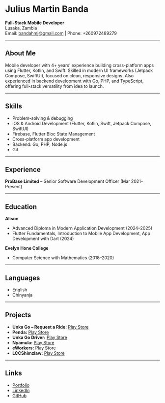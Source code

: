 # Julius Martin Banda

**Full-Stack Mobile Developer**  
Lusaka, Zambia  
Email: bandahmj@gmail.com | Phone: +260972489279

---

## About Me

Mobile developer with 4+ years’ experience building cross-platform apps using Flutter, Kotlin, and Swift. Skilled in modern UI frameworks (Jetpack Compose, SwiftUI), focused on clean, responsive designs. Also experienced in backend development with Go, PHP, and TypeScript, offering full-stack versatility from idea to launch.

---

## Skills

- Problem-solving & debugging
- iOS & Android Development (Flutter, Kotlin, Swift, Jetpack Compose, SwiftUI)
- Firebase, Flutter Bloc State Management
- Cross-platform app development
- Backend: Go, PHP, Node.js
- Git

---

## Experience

**ProBase Limited** – Senior Software Development Officer (Mar 2021–Present)

---

## Education

**Alison**
- Advanced Diploma in Modern Application Development (2024–2025)
- Flutter Fundamentals, Introduction to Mobile App Development, App Development with Dart (2024)

**Evelyn Hone College**
- Computer Science with Mathematics (2018–2020)

---

## Languages

- English
- Chinyanja

---

## Projects

- **Unka Go – Request a Ride:** [Play Store](https://play.google.com/store/apps/details?id=com.probase.unka)
- **Penda:** [Play Store](https://play.google.com/store/apps/details?id=com.probase.msme)
- **Unka Go Driver:** [Play Store](https://play.google.com/store/apps/details?id=com.probase.unka.driver)
- **Nyamula:** [Play Store](https://play.google.com/store/apps/details?id=com.probase.nyamula)
- **eWorkers:** [Play Store](https://play.google.com/store/apps/details?id=com.probase.workers)
- **LCCShimzlaw:** [Play Store](https://play.google.com/store/apps/details?id=com.probase.billboards)

---

## Links

- [Portfolio](https://juliusmartinbanda.web.app)
- [LinkedIn](https://www.linkedin.com/in/juliusbandamartin/)
- [GitHub](https://github.com/Jules369-ZM)
